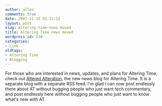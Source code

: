 ```yaml
---
author: allen
comments: true
date: 2007-11-15 02:22:13
layout: post
slug: altering-time-news-moved
title: Altering Time news moved
wordpress_id: 238
categories:
- Link
oldtags:
- Altering Time
- Blogging
---
```


For those who are interested in news, updates, and plans for Altering Time, check out [Altered Alteration](http://www.alteringtime.com/news/), the new news blog for Altering Time. It is a separate blog with a separate RSS feed. I'm glad I can now post endlessly there about AT without bugging people who just want tech commentary, and post endlessly here without bugging people who just want to know what's new with AT.
